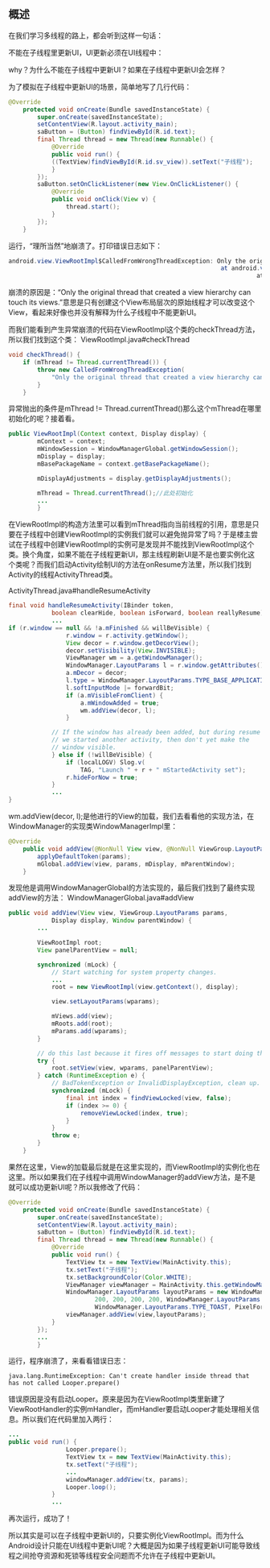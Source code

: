 ## 概述

在我们学习多线程的路上，都会听到这样一句话：

不能在子线程里更新UI，UI更新必须在UI线程中：

why？为什么不能在子线程中更新UI？如果在子线程中更新UI会怎样？

为了模拟在子线程中更新UI的场景，简单地写了几行代码：

```java
@Override
    protected void onCreate(Bundle savedInstanceState) {
        super.onCreate(savedInstanceState);
        setContentView(R.layout.activity_main);
        saButton = (Button) findViewById(R.id.text);
        final Thread thread = new Thread(new Runnable() {
            @Override
            public void run() {
            ((TextView)findViewById(R.id.sv_view)).setText("子线程");
            }
        });
        saButton.setOnClickListener(new View.OnClickListener() {
            @Override
            public void onClick(View v) {
                thread.start();
            }
        });
    }
```
运行，“理所当然”地崩溃了。打印错误日志如下：

```java
android.view.ViewRootImpl$CalledFromWrongThreadException: Only the original thread that created a view hierarchy can touch its views.
                                                           at android.view.ViewRootImpl.checkThread(ViewRootImpl.java:6357)
                                                                     at android.view.ViewRootImpl.requestLayout(ViewRootImpl.java:874)
```
崩溃的原因是：“Only the original thread that created a view hierarchy can touch its views.”意思是只有创建这个View布局层次的原始线程才可以改变这个View，看起来好像也并没有解释为什么子线程中不能更新UI。

而我们能看到产生异常崩溃的代码在ViewRootImpl这个类的checkThread方法，所以我们找到这个类：
ViewRootImpl.java#checkThread

```java
void checkThread() {
    if (mThread != Thread.currentThread()) {
        throw new CalledFromWrongThreadException(
            "Only the original thread that created a view hierarchy can touch its views.");
        }
    }
```
异常抛出的条件是mThread != Thread.currentThread()那么这个mThread在哪里初始化的呢？接着看。

```java
public ViewRootImpl(Context context, Display display) {
        mContext = context;
        mWindowSession = WindowManagerGlobal.getWindowSession();
        mDisplay = display;
        mBasePackageName = context.getBasePackageName();

        mDisplayAdjustments = display.getDisplayAdjustments();

        mThread = Thread.currentThread();//此处初始化
        ...
        }
```

在ViewRootImpl的构造方法里可以看到mThread指向当前线程的引用，意思是只要在子线程中创建ViewRootImpl的实例我们就可以避免抛异常了吗？于是楼主尝试在子线程中创建ViewRootImpl的实例可是发现并不能找到ViewRootImpl这个类。换个角度，如果不能在子线程更新UI，那主线程刷新UI是不是也要实例化这个类呢？而我们启动Activity绘制UI的方法在onResume方法里，所以我们找到Activity的线程ActivityThread类。

ActivityThread.java#handleResumeActivity

```java
final void handleResumeActivity(IBinder token,
            boolean clearHide, boolean isForward, boolean reallyResume) {
            ...
if (r.window == null && !a.mFinished && willBeVisible) {
                r.window = r.activity.getWindow();
                View decor = r.window.getDecorView();
                decor.setVisibility(View.INVISIBLE);
                ViewManager wm = a.getWindowManager();
                WindowManager.LayoutParams l = r.window.getAttributes();
                a.mDecor = decor;
                l.type = WindowManager.LayoutParams.TYPE_BASE_APPLICATION;
                l.softInputMode |= forwardBit;
                if (a.mVisibleFromClient) {
                    a.mWindowAdded = true;
                    wm.addView(decor, l);
                }

            // If the window has already been added, but during resume
            // we started another activity, then don't yet make the
            // window visible.
            } else if (!willBeVisible) {
                if (localLOGV) Slog.v(
                    TAG, "Launch " + r + " mStartedActivity set");
                r.hideForNow = true;
            }
            ...
}
```
wm.addView(decor, l);是他进行的View的加载，我们去看看他的实现方法，在WindowManager的实现类WindowManagerImpl里：

```java
@Override
    public void addView(@NonNull View view, @NonNull ViewGroup.LayoutParams params) {
        applyDefaultToken(params);
        mGlobal.addView(view, params, mDisplay, mParentWindow);
    }
```
发现他是调用WindowManagerGlobal的方法实现的，最后我们找到了最终实现addView的方法：
WindowManagerGlobal.java#addView

```java
public void addView(View view, ViewGroup.LayoutParams params,
            Display display, Window parentWindow) {
        ...

        ViewRootImpl root;
        View panelParentView = null;

        synchronized (mLock) {
            // Start watching for system property changes.
            ...
            root = new ViewRootImpl(view.getContext(), display);

            view.setLayoutParams(wparams);

            mViews.add(view);
            mRoots.add(root);
            mParams.add(wparams);
        }

        // do this last because it fires off messages to start doing things
        try {
            root.setView(view, wparams, panelParentView);
        } catch (RuntimeException e) {
            // BadTokenException or InvalidDisplayException, clean up.
            synchronized (mLock) {
                final int index = findViewLocked(view, false);
                if (index >= 0) {
                    removeViewLocked(index, true);
                }
            }
            throw e;
        }
    }
```
果然在这里，View的加载最后就是在这里实现的，而ViewRootImpl的实例化也在这里。所以如果我们在子线程中调用WindowManager的addView方法，是不是就可以成功更新UI呢？所以我修改了代码：

```java
@Override
    protected void onCreate(Bundle savedInstanceState) {
        super.onCreate(savedInstanceState);
        setContentView(R.layout.activity_main);
        saButton = (Button) findViewById(R.id.text);
        final Thread thread = new Thread(new Runnable() {
            @Override
            public void run() {
                TextView tx = new TextView(MainActivity.this);
                tx.setText("子线程");
                tx.setBackgroundColor(Color.WHITE);
                ViewManager viewManager = MainActivity.this.getWindowManager();
                WindowManager.LayoutParams layoutParams = new WindowManager.LayoutParams(
                        200, 200, 200, 200, WindowManager.LayoutParams.FIRST_SUB_WINDOW,
                        WindowManager.LayoutParams.TYPE_TOAST, PixelFormat.OPAQUE);
                viewManager.addView(view,layoutParams);
            }
        });
        ...
        }
```

运行，程序崩溃了，来看看错误日志：

```
java.lang.RuntimeException: Can't create handler inside thread that has not called Looper.prepare()
```
错误原因是没有启动Looper。原来是因为在ViewRootImpl类里新建了ViewRootHandler的实例mHandler，而mHandler要启动Looper才能处理相关信息。所以我们在代码里加入两行：


```java
...
public void run() {
                Looper.prepare();
                TextView tx = new TextView(MainActivity.this);
                tx.setText("子线程");
                ...
                windowManager.addView(tx, params);
                Looper.loop();
            }
            ...
```
再次运行，成功了！

所以其实是可以在子线程中更新UI的，只要实例化ViewRootImpl。而为什么Android设计只能在UI线程中更新UI呢？大概是因为如果子线程更新UI可能导致线程之间抢夺资源和死锁等线程安全问题而不允许在子线程中更新UI。